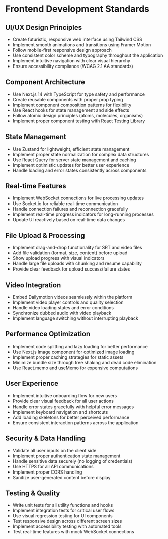 # Frontend Development Standards

## UI/UX Design Principles
- Create futuristic, responsive web interface using Tailwind CSS
- Implement smooth animations and transitions using Framer Motion
- Follow mobile-first responsive design approach
- Use consistent color scheme and typography throughout the application
- Implement intuitive navigation with clear visual hierarchy
- Ensure accessibility compliance (WCAG 2.1 AA standards)

## Component Architecture
- Use Next.js 14 with TypeScript for type safety and performance
- Create reusable components with proper prop typing
- Implement component composition patterns for flexibility
- Use React hooks for state management and side effects
- Follow atomic design principles (atoms, molecules, organisms)
- Implement proper component testing with React Testing Library

## State Management
- Use Zustand for lightweight, efficient state management
- Implement proper state normalization for complex data structures
- Use React Query for server state management and caching
- Implement optimistic updates for better user experience
- Handle loading and error states consistently across components

## Real-time Features
- Implement WebSocket connections for live processing updates
- Use Socket.io for reliable real-time communication
- Handle connection failures and reconnection gracefully
- Implement real-time progress indicators for long-running processes
- Update UI reactively based on real-time data changes

## File Upload & Processing
- Implement drag-and-drop functionality for SRT and video files
- Add file validation (format, size, content) before upload
- Show upload progress with visual indicators
- Handle large file uploads with chunking and resume capability
- Provide clear feedback for upload success/failure states

## Video Integration
- Embed Dailymotion videos seamlessly within the platform
- Implement video player controls and quality selection
- Handle video loading states and error conditions
- Synchronize dubbed audio with video playback
- Implement language switching without interrupting playback

## Performance Optimization
- Implement code splitting and lazy loading for better performance
- Use Next.js Image component for optimized image loading
- Implement proper caching strategies for static assets
- Minimize bundle size through tree shaking and dead code elimination
- Use React.memo and useMemo for expensive computations

## User Experience
- Implement intuitive onboarding flow for new users
- Provide clear visual feedback for all user actions
- Handle error states gracefully with helpful error messages
- Implement keyboard navigation and shortcuts
- Add loading skeletons for better perceived performance
- Ensure consistent interaction patterns across the application

## Security & Data Handling
- Validate all user inputs on the client side
- Implement proper authentication state management
- Handle sensitive data securely (no logging of credentials)
- Use HTTPS for all API communications
- Implement proper CORS handling
- Sanitize user-generated content before display

## Testing & Quality
- Write unit tests for all utility functions and hooks
- Implement integration tests for critical user flows
- Use visual regression testing for UI components
- Test responsive design across different screen sizes
- Implement accessibility testing with automated tools
- Test real-time features with mock WebSocket connections